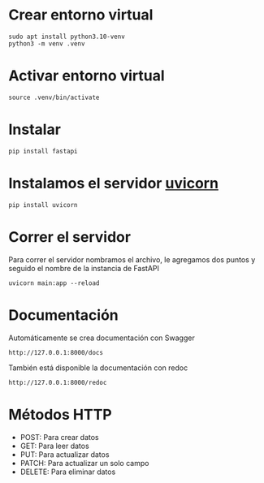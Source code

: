 # Crear entorno virtual
```
sudo apt install python3.10-venv
python3 -m venv .venv
```
# Activar entorno virtual
```
source .venv/bin/activate
```

# Instalar
```
pip install fastapi
```

# Instalamos el servidor [uvicorn](https://www.uvicorn.org/)
```
pip install uvicorn
```

# Correr el servidor
Para correr el servidor nombramos el archivo, le agregamos dos puntos y seguido el nombre de la instancia de FastAPI
```
uvicorn main:app --reload
```

# Documentación
Automáticamente se crea documentación con Swagger
```
http://127.0.0.1:8000/docs
```

También está disponible la documentación con redoc
```
http://127.0.0.1:8000/redoc
```

# Métodos HTTP
- POST: Para crear datos
- GET: Para leer datos
- PUT: Para actualizar datos
- PATCH: Para actualizar un solo campo
- DELETE: Para eliminar datos